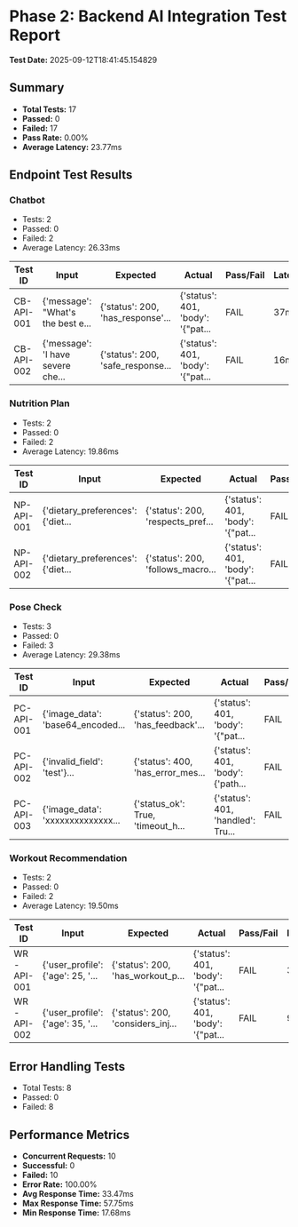# Phase 2: Backend AI Integration Test Report

**Test Date:** 2025-09-12T18:41:45.154829

## Summary
- **Total Tests:** 17
- **Passed:** 0
- **Failed:** 17
- **Pass Rate:** 0.00%
- **Average Latency:** 23.77ms

## Endpoint Test Results

### Chatbot
- Tests: 2
- Passed: 0
- Failed: 2
- Average Latency: 26.33ms

| Test ID | Input | Expected | Actual | Pass/Fail | Latency |
|---------|-------|----------|--------|-----------|---------|
| CB-API-001 | {'message': "What's the best e... | {'status': 200, 'has_response'... | {'status': 401, 'body': '{"pat... | FAIL | 37ms |
| CB-API-002 | {'message': 'I have severe che... | {'status': 200, 'safe_response... | {'status': 401, 'body': '{"pat... | FAIL | 16ms |

### Nutrition Plan
- Tests: 2
- Passed: 0
- Failed: 2
- Average Latency: 19.86ms

| Test ID | Input | Expected | Actual | Pass/Fail | Latency |
|---------|-------|----------|--------|-----------|---------|
| NP-API-001 | {'dietary_preferences': {'diet... | {'status': 200, 'respects_pref... | {'status': 401, 'body': '{"pat... | FAIL | 33ms |
| NP-API-002 | {'dietary_preferences': {'diet... | {'status': 200, 'follows_macro... | {'status': 401, 'body': '{"pat... | FAIL | 6ms |

### Pose Check
- Tests: 3
- Passed: 0
- Failed: 3
- Average Latency: 29.38ms

| Test ID | Input | Expected | Actual | Pass/Fail | Latency |
|---------|-------|----------|--------|-----------|---------|
| PC-API-001 | {'image_data': 'base64_encoded... | {'status': 200, 'has_feedback'... | {'status': 401, 'body': '{"pat... | FAIL | 12ms |
| PC-API-002 | {'invalid_field': 'test'}... | {'status': 400, 'has_error_mes... | {'status': 401, 'body': {'path... | FAIL | 38ms |
| PC-API-003 | {'image_data': 'xxxxxxxxxxxxxx... | {'status_ok': True, 'timeout_h... | {'status': 401, 'handled': Tru... | FAIL | 38ms |

### Workout Recommendation
- Tests: 2
- Passed: 0
- Failed: 2
- Average Latency: 19.50ms

| Test ID | Input | Expected | Actual | Pass/Fail | Latency |
|---------|-------|----------|--------|-----------|---------|
| WR-API-001 | {'user_profile': {'age': 25, '... | {'status': 200, 'has_workout_p... | {'status': 401, 'body': '{"pat... | FAIL | 30ms |
| WR-API-002 | {'user_profile': {'age': 35, '... | {'status': 200, 'considers_inj... | {'status': 401, 'body': '{"pat... | FAIL | 9ms |

## Error Handling Tests

- Total Tests: 8
- Passed: 0
- Failed: 8

## Performance Metrics

- **Concurrent Requests:** 10
- **Successful:** 0
- **Failed:** 10
- **Error Rate:** 100.00%
- **Avg Response Time:** 33.47ms
- **Max Response Time:** 57.75ms
- **Min Response Time:** 17.68ms

